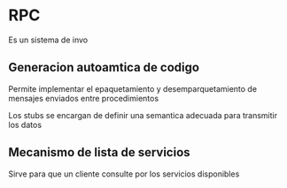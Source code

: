 # RPC
Es un sistema de invo

## Generacion autoamtica de codigo
Permite implementar el epaquetamiento y desemparquetamiento de mensajes enviados entre procedimientos

Los stubs se encargan de definir una semantica adecuada para transmitir los datos

## Mecanismo de lista de servicios
Sirve para que un cliente consulte por los servicios disponibles
